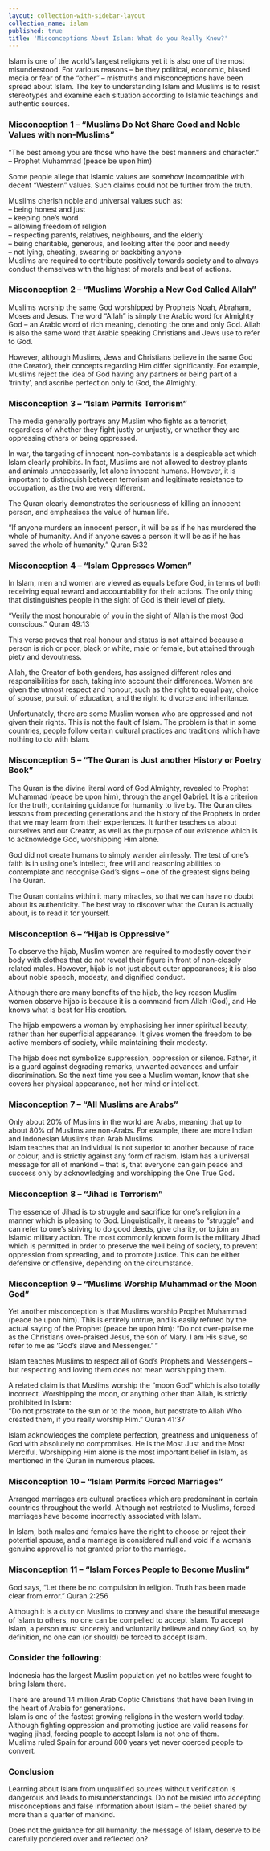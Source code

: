 ```yaml
---
layout: collection-with-sidebar-layout
collection_name: islam
published: true
title: 'Misconceptions About Islam: What do you Really Know?'
---
```

Islam is one of the world’s largest religions yet it is also one of the most misunderstood. For various reasons – be they political, economic, biased media or fear of the “other” – mistruths and misconceptions have been spread about Islam. The key to understanding Islam and Muslims is to resist stereotypes and examine each situation according to Islamic teachings and authentic sources.

### Misconception 1 – “Muslims Do Not Share Good and Noble Values with non-Muslims”
“The best among you are those who have the best manners and character.” – Prophet Muhammad (peace be upon him)

Some people allege that Islamic values are somehow incompatible with decent “Western” values. Such claims could not be further from the truth.

Muslims cherish noble and universal values such as:  
– being honest and just  
– keeping one’s word  
– allowing freedom of religion  
– respecting parents, relatives, neighbours, and the elderly  
– being charitable, generous, and looking after the poor and needy  
– not lying, cheating, swearing or backbiting anyone  
Muslims are required to contribute positively towards society and to always conduct themselves with the highest of morals and best of actions.

### Misconception 2 – “Muslims Worship a New God Called Allah”
Muslims worship the same God worshipped by Prophets Noah, Abraham, Moses and Jesus. The word “Allah” is simply the Arabic word for Almighty God – an Arabic word of rich meaning, denoting the one and only God. Allah is also the same word that Arabic speaking Christians and Jews use to refer to God.

However, although Muslims, Jews and Christians believe in the same God (the Creator), their concepts regarding Him differ significantly. For example, Muslims reject the idea of God having any partners or being part of a ‘trinity’, and ascribe perfection only to God, the Almighty.

### Misconception 3 – “Islam Permits Terrorism”
The media generally portrays any Muslim who fights as a terrorist, regardless of whether they fight justly or unjustly, or whether they are oppressing others or being oppressed.

In war, the targeting of innocent non-combatants is a despicable act which Islam clearly prohibits. In fact, Muslims are not allowed to destroy plants and animals unnecessarily, let alone innocent humans. However, it is important to distinguish between terrorism and legitimate resistance to occupation, as the two are very different.

The Quran clearly demonstrates the seriousness of killing an innocent person, and emphasises the value of human life.

“If anyone murders an innocent person, it will be as if he has murdered the whole of humanity. And if anyone saves a person it will be as if he has saved the whole of humanity.” Quran 5:32

### Misconception 4 – “Islam Oppresses Women”
In Islam, men and women are viewed as equals before God, in terms of both receiving equal reward and accountability for their actions. The only thing that distinguishes people in the sight of God is their level of piety.

“Verily the most honourable of you in the sight of Allah is the most God conscious.” Quran 49:13

This verse proves that real honour and status is not attained because a person is rich or poor, black or white, male or female, but attained through piety and devoutness.

Allah, the Creator of both genders, has assigned different roles and responsibilities for each, taking into account their differences. Women are given the utmost respect and honour, such as the right to equal pay, choice of spouse, pursuit of education, and the right to divorce and inheritance.

Unfortunately, there are some Muslim women who are oppressed and not given their rights. This is not the fault of Islam. The problem is that in some countries, people follow certain cultural practices and traditions which have nothing to do with Islam.

### Misconception 5 – “The Quran is Just another History or Poetry Book”
The Quran is the divine literal word of God Almighty, revealed to Prophet Muhammad (peace be upon him), through the angel Gabriel. It is a criterion for the truth, containing guidance for humanity to live by. The Quran cites lessons from preceding generations and the history of the Prophets in order that we may learn from their experiences. It further teaches us about ourselves and our Creator, as well as the purpose of our existence which is to acknowledge God, worshipping Him alone.

God did not create humans to simply wander aimlessly. The test of one’s faith is in using one’s intellect, free will and reasoning abilities to contemplate and recognise God’s signs – one of the greatest signs being The Quran.

The Quran contains within it many miracles, so that we can have no doubt about its authenticity. The best way to discover what the Quran is actually about, is to read it for yourself.

### Misconception 6 – “Hijab is Oppressive”
To observe the hijab, Muslim women are required to modestly cover their body with clothes that do not reveal their figure in front of non-closely related males. However, hijab is not just about outer appearances; it is also about noble speech, modesty, and dignified conduct.

Although there are many benefits of the hijab, the key reason Muslim women observe hijab is because it is a command from Allah (God), and He knows what is best for His creation.

The hijab empowers a woman by emphasising her inner spiritual beauty, rather than her superficial appearance. It gives women the freedom to be active members of society, while maintaining their modesty.

The hijab does not symbolize suppression, oppression or silence. Rather, it is a guard against degrading remarks, unwanted advances and unfair discrimination. So the next time you see a Muslim woman, know that she covers her physical appearance, not her mind or intellect.

### Misconception 7 – “All Muslims are Arabs”
Only about 20% of Muslims in the world are Arabs, meaning that up to about 80% of Muslims are non-Arabs. For example, there are more Indian and Indonesian Muslims than Arab Muslims.  
Islam teaches that an individual is not superior to another because of race or colour, and is strictly against any form of racism. Islam has a universal message for all of mankind – that is, that everyone can gain peace and success only by acknowledging and worshipping the One True God.

### Misconception 8 – “Jihad is Terrorism”
The essence of Jihad is to struggle and sacrifice for one’s religion in a manner which is pleasing to God. Linguistically, it means to “struggle” and can refer to one’s striving to do good deeds, give charity, or to join an Islamic military action. The most commonly known form is the military Jihad which is permitted in order to preserve the well being of society, to prevent oppression from spreading, and to promote justice. This can be either defensive or offensive, depending on the circumstance.

### Misconception 9 – “Muslims Worship Muhammad or the Moon God”
Yet another misconception is that Muslims worship Prophet Muhammad (peace be upon him). This is entirely untrue, and is easily refuted by the actual saying of the Prophet (peace be upon him): “Do not over-praise me as the Christians over-praised Jesus, the son of Mary. I am His slave, so refer to me as ‘God’s slave and Messenger.’ “

Islam teaches Muslims to respect all of God’s Prophets and Messengers – but respecting and loving them does not mean worshipping them.

A related claim is that Muslims worship the “moon God” which is also totally incorrect. Worshipping the moon, or anything other than Allah, is strictly prohibited in Islam:  
“Do not prostrate to the sun or to the moon, but prostrate to Allah Who created them, if you really worship Him.” Quran 41:37

Islam acknowledges the complete perfection, greatness and uniqueness of God with absolutely no compromises. He is the Most Just and the Most Merciful. Worshipping Him alone is the most important belief in Islam, as mentioned in the Quran in numerous places.

### Misconception 10 – “Islam Permits Forced Marriages”
Arranged marriages are cultural practices which are predominant in certain countries throughout the world. Although not restricted to Muslims, forced marriages have become incorrectly associated with Islam.

In Islam, both males and females have the right to choose or reject their potential spouse, and a marriage is considered null and void if a woman’s genuine approval is not granted prior to the marriage.

### Misconception 11 – “Islam Forces People to Become Muslim”  
God says, “Let there be no compulsion in religion. Truth has been made clear from error.” Quran 2:256

Although it is a duty on Muslims to convey and share the beautiful message of Islam to others, no one can be compelled to accept Islam. To accept Islam, a person must sincerely and voluntarily believe and obey God, so, by definition, no one can (or should) be forced to accept Islam.

### Consider the following:
Indonesia has the largest Muslim population yet no battles were fought to bring Islam there.

There are around 14 million Arab Coptic Christians that have been living in the heart of Arabia for generations.  
Islam is one of the fastest growing religions in the western world today.  
Although fighting oppression and promoting justice are valid reasons for waging jihad, forcing people to accept Islam is not one of them.  
Muslims ruled Spain for around 800 years yet never coerced people to convert.

### Conclusion
Learning about Islam from unqualified sources without verification is dangerous and leads to misunderstandings. Do not be misled into accepting misconceptions and false information about Islam – the belief shared by more than a quarter of mankind.

Does not the guidance for all humanity, the message of Islam, deserve to be carefully pondered over and reflected on?
